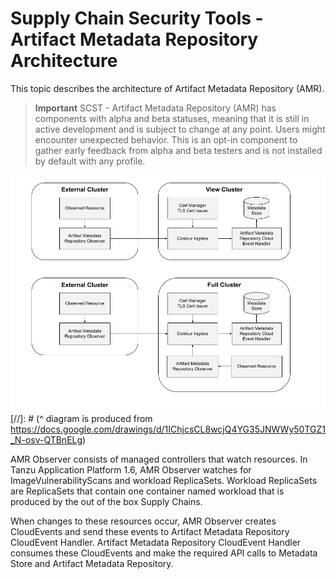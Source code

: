 # Supply Chain Security Tools - Artifact Metadata Repository Architecture

This topic describes the architecture of Artifact Metadata Repository (AMR).

>**Important** SCST - Artifact Metadata Repository (AMR) has components with alpha and beta statuses, meaning that it is still in active development and is subject to change at any point. Users might encounter unexpected behavior. This is an opt-in component to gather early feedback from alpha and beta testers and is not installed by default with any profile.

![Diagram of Architecture for AMR Interaction](../images/amr-arch.png)
[//]: # (^ diagram is produced from https://docs.google.com/drawings/d/1IChjcsCL8wcjQ4YG35JNWWy50TGZ1_N-osv-QTBnELg)

AMR Observer consists of managed controllers that watch resources. In Tanzu Application Platform 1.6, AMR Observer watches for ImageVulnerabilityScans and workload ReplicaSets. Workload ReplicaSets are ReplicaSets that contain one container named workload that is produced by the out of the box Supply Chains.

When changes to these resources occur, AMR Observer creates CloudEvents and send these events to Artifact Metadata Repository CloudEvent Handler. Artifact Metadata Repository CloudEvent Handler consumes these CloudEvents and make the required API calls to Metadata Store and Artifact Metadata Repository. 